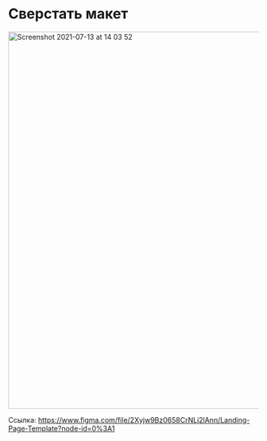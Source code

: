 # Сверстать макет

<img width="758" alt="Screenshot 2021-07-13 at 14 03 52" src="https://user-images.githubusercontent.com/3757971/125441405-361972c5-9a43-4ef2-ab1d-f9c9ea0ceff8.png">

Ссылка: https://www.figma.com/file/2Xyjw9Bz0658CrNLj2lAnn/Landing-Page-Template?node-id=0%3A1


